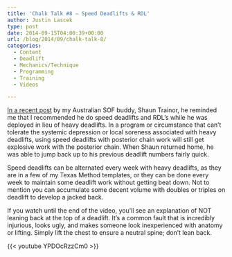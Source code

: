 ```yaml
---
title: 'Chalk Talk #8 – Speed Deadlifts & RDL'
author: Justin Lascek
type: post
date: 2014-09-15T04:00:39+00:00
url: /blog/2014/09/chalk-talk-8/
categories:
  - Content
  - Deadlift
  - Mechanics/Technique
  - Programming
  - Training
  - Videos

---
```

<a href="/blog/2014/09/flexible-training-programs/" target="_blank">In a recent post</a> by my Australian SOF buddy, Shaun Trainor, he reminded me that I recommended he do speed deadlifts and RDL&#8217;s while he was deployed in lieu of heavy deadlifts. In a program or circumstance that can&#8217;t tolerate the systemic depression or local soreness associated with heavy deadlifts, using speed deadlifts with posterior chain work will still get explosive work with the posterior chain. When Shaun returned home, he was able to jump back up to his previous deadlift numbers fairly quick.

Speed deadlifts can be alternated every week with heavy deadlifts, as they are in a few of my Texas Method templates, or they can be done every week to maintain some deadlift work without getting beat down. Not to mention you can accumulate some decent volume with doubles or triples on deadlift to develop a jacked back.

If you watch until the end of the video, you&#8217;ll see an explanation of NOT leaning back at the top of a deadlift. It&#8217;s a common fault that is incredibly injurious, looks ugly, and makes someone look inexperienced with anatomy or lifting. Simply lift the chest to ensure a neutral spine; don&#8217;t lean back.

{{< youtube YPDOcRzzCm0 >}}
